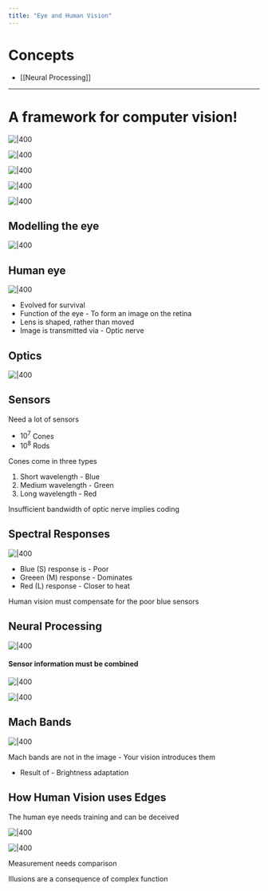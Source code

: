 ```yaml
---
title: "Eye and Human Vision"
---
```

# Concepts

- [[Neural Processing]]

---
# A framework for computer vision!

![|400](https://remnote-user-data.s3.amazonaws.com/3JOwjXF2z6LMeO9hpM9LGLyMDpUr3owtjOBVBbIyRun7CD_ngzmf4a9S5PSaqiz2DGU0pYLYurrVCX_Nyo-0dizlELVQeceqvuhrXHYBjX76iOWBozpXfMQK3umnljJg.png) 

![|400](https://remnote-user-data.s3.amazonaws.com/QqyYj-Iysy8HERF_snzyuibkAIPE-7gs-0pdfpOFSVtlOHbn4lH3E5S7egUs8CXrQ3s6Ut_-ZFfHv66Z9B4ViswEYYTyHcy55ahe0gi2Ztbd_i-lC9wfM7fHLVn0AZc9.png) 

![|400](https://remnote-user-data.s3.amazonaws.com/WhAgRKFMHQ050oTG-rqCVqC1ffox3W9SUQ834kDHU6zZGqiNu4MosCx0YtIzDbaFOX1J_R5H9d9nHvh7_7AyY9CClWqWiRvJeEx3LoyWoM-Vys8G7_KWDqqWBzWCWx4U.png) 
 
![|400](https://remnote-user-data.s3.amazonaws.com/8RPT9yyOIVoBEsp2-APT5CjqTIonmZjtumF_hMNMvbjg5w6fj8G0dk1tEKNV2UpsTtDmXwA1vTeZTAMR66y5stPdiSLgzaNo6iGIeqyCdn2dp1y0N75BgNgaShM6mdWm.png) 

![|400](https://remnote-user-data.s3.amazonaws.com/SnP43XKH2xKp4zK9ZnrzJQOoIcqvJz7X_9NKCC-KcA6959mA6NQoLHBNQat6IsxRgdIQlHx6NZ3Hi_YRMb_ARtG4A6JDCqufz80YgrhTJziN-3OM4X2WJuaAAu2-weoD.png) 

## Modelling the eye

![|400](https://remnote-user-data.s3.amazonaws.com/u5TMXqGvWP5JI9QEH5Kx-d0p9_BhOw-oa5T70e3kV9czKyUzmx6bry5vTeOLyaj-TdI5Ewoq4SyxPzXRPbnv42KYg9bKEnphXwhsP2erpQrpOHgOAOpTWA-xMuMX3sVm.png)
 
## Human eye

![|400](https://remnote-user-data.s3.amazonaws.com/QkzGglj94-WqSDHRsKVPrMvyWcqDB9kJobFo_f8jCVdV3WGZz81SoNOIoaI6ghyH7CvUS6BigTCJP4WDI06zlI_duibiXvMlUgE5GQAIyZB8Cg0ScqPP7gTNc1RSDz_n.png) 

- Evolved for survival
- Function of the eye - To form an image on the retina
- Lens is shaped, rather than moved
- Image is transmitted via - Optic nerve
 
## Optics

![|400](https://remnote-user-data.s3.amazonaws.com/t0kgVs65kUDOzIq3BXiF0HdB2_JsafTHlCl16LYwhaxMOWKzaB2-GaECw1TZZ3VLPIuFBsFBBoHXcVrED82EgfjzzvBHW9KKan9acdQJpK3qMoWQdlSDPzfQxpmqKj6S.png) 

## Sensors

Need a lot of sensors
- $10^7$ Cones
- $10^8$ Rods

Cones come in three types 
1. Short wavelength - Blue
2. Medium wavelength - Green
3. Long wavelength - Red

Insufficient bandwidth of optic nerve implies coding
 
## Spectral Responses

![|400](https://remnote-user-data.s3.amazonaws.com/qUJ2lYuAmhQ0dJk6Ev4ePIEiv7nMnPI-Z2GJMyKV25ymaW4a_95BwOk3xFIGYWTqxQnTKVNPACaxRaPatwADG6XMwBkLg6rbng0DexecKUAmuVdB21ezEC__HrcRRFMp.png) 

- Blue (S) response is - Poor
- Greeen (M) response - Dominates
- Red (L) response - Closer to heat

Human vision must compensate for the poor blue sensors
 
## Neural Processing

![|400](https://remnote-user-data.s3.amazonaws.com/_ZcpcQW4NVIXWvQkEKqgsY_urKas1fOjvbANonHpThWfGB2rJQcojCpO0jKjliGJmhmMi0xMHUx1t3DqOATqaBdd-jK_XZke4oWZbhcqCltBj36GmiI3F2b5m3ZOIkqS.png)
#### Sensor information must be combined

![|400](https://remnote-user-data.s3.amazonaws.com/_ZcpcQW4NVIXWvQkEKqgsY_urKas1fOjvbANonHpThWfGB2rJQcojCpO0jKjliGJmhmMi0xMHUx1t3DqOATqaBdd-jK_XZke4oWZbhcqCltBj36GmiI3F2b5m3ZOIkqS.png) 

![|400](https://remnote-user-data.s3.amazonaws.com/2udWgfSI9s-idQpRf8TJNXpJabK9HiOduLnBWW-9j37TJYsDHMypyuO0tbvpF9_Kd50W-76Q8Cp6J32sE5ZKx_ZMdQkUldMolEjsTWX-lVrww4Bhmw-HANvHWOG6uwi9.png) 

## Mach Bands

![|400](https://remnote-user-data.s3.amazonaws.com/GVu6ji4T5KP3E0TChbgEI1RgS5604CeYqTwdzTcnSSwlze8H0KbS5vRulf5ecTiENKROHPlS8JSRzvEwtuEe_t1A_hMxVrxJXCpoIJdTe-bpZ6k8QWJ-ibmG-15bsBYm.png) 

Mach bands are not in the image - Your vision introduces them
- Result of - Brightness adaptation

## How Human Vision uses Edges

The human eye needs training and can be deceived

![|400](https://remnote-user-data.s3.amazonaws.com/e7PyXutNMH_HfaNAyPX4WNyABZvMZ3Lu2b-61dpXv2hxgmdDj2l7uCvzsF5D5B9i3SYvEpXBFxyw3q8V7nwF3I_57iJwh8MsfZHUag_mXMko2BrwexDmQrxWgZ22a9Ad.png) 

![|400](https://remnote-user-data.s3.amazonaws.com/kcWo-2jVjNEgaZq5FVecf0kNqcKgmsVCgskeukCxOHHDykga5qlYNIewK_CHeZTRgJMXxzxvakAknBYVokZWgzvIGuNe1YxToIWShvasyMZaaoM9h65ltlzD3qL3YhDT.png) 

Measurement needs comparison

Illusions are a consequence of complex function